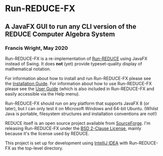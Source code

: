# Run-REDUCE-FX

## A JavaFX GUI to run any CLI version of the REDUCE Computer Algebra System

### Francis Wright, May 2020

Run-REDUCE-FX is a re-implementation of
[Run-REDUCE](https://fjwright.github.io/Run-REDUCE/) using JavaFX
instead of Swing.  It does **not** (yet) provide typeset-quality
display of mathematical notation.

For information about how to install and run Run-REDUCE-FX please see
the [Installation Guide](docs/InstallationGuide.md).  For information
about how to use Run-REDUCE-FX please see the [User
Guide](docs/UserGuide.html) (which is also included
in Run-REDUCE-FX and easily accessible via the Help menu).

Run-REDUCE-FX should run on any platform that supports JavaFX 8 (or
later), but I can only test it on Microsoft Windows and 64-bit Ubuntu.
(Whilst Java is portable, filesystem structures and
installation conventions are not!)

REDUCE itself is an open source project available from
[SourceForge](https://sourceforge.net/projects/reduce-algebra/).  I'm
releasing Run-REDUCE-FX under the [BSD 2-Clause License](LICENSE), mainly
because it's the license used by REDUCE.

This project is set up for development using [IntelliJ
IDEA](https://www.jetbrains.com/idea/) with Run-REDUCE-FX as the
top-level directory.
